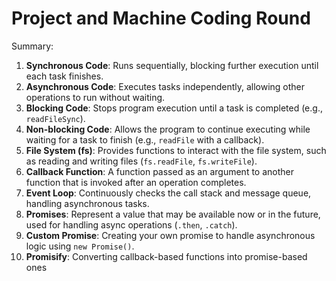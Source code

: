 # Project and Machine Coding Round

Summary:
1. **Synchronous Code**: Runs sequentially, blocking further execution until each task finishes.
2. **Asynchronous Code**: Executes tasks independently, allowing other operations to run without waiting.
3. **Blocking Code**: Stops program execution until a task is completed (e.g., `readFileSync`).
4. **Non-blocking Code**: Allows the program to continue executing while waiting for a task to finish (e.g., `readFile` with a callback).
5. **File System (fs)**: Provides functions to interact with the file system, such as reading and writing files (`fs.readFile`, `fs.writeFile`).
6. **Callback Function**: A function passed as an argument to another function that is invoked after an operation completes.
7. **Event Loop**: Continuously checks the call stack and message queue, handling asynchronous tasks.
8. **Promises**: Represent a value that may be available now or in the future, used for handling async operations (`.then`, `.catch`).
9. **Custom Promise**: Creating your own promise to handle asynchronous logic using `new Promise()`.
10. **Promisify**: Converting callback-based functions into promise-based ones

